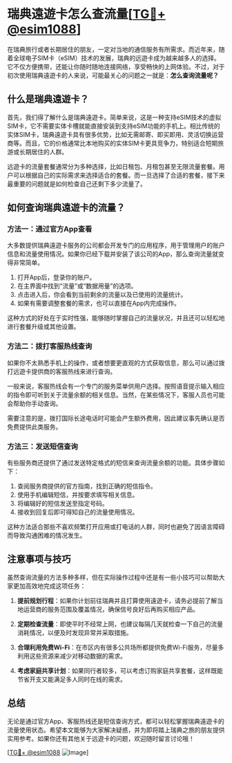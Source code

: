 # 瑞典遠遊卡怎么查流量[[TG💪+ @esim1088](https://t.me/s/esim1088)]

在瑞典旅行或者长期居住的朋友，一定对当地的通信服务有所需求。而近年来，随着全球电子SIM卡（eSIM）技术的发展，瑞典的远遊卡成为越来越多人的选择。它不仅方便携带，还能让你随时随地连接网络，享受畅快的上网体验。不过，对于初次使用瑞典遠遊卡的人来说，可能最关心的问题之一就是：**怎么查询流量呢？**

## 什么是瑞典遠遊卡？

首先，我们得了解什么是瑞典遠遊卡。简单来说，这是一种支持eSIM技术的虚拟SIM卡，它不需要实体卡槽就能直接安装到支持eSIM功能的手机上。相比传统的实体SIM卡，瑞典遠遊卡具有很多优势，比如无需邮寄、即买即用、灵活切换运营商等。而且，它的价格通常比本地购买的实体SIM卡更具竞争力，特别适合短期旅游或长期居住的人群。

远遊卡的流量套餐通常分为多种选择，比如日租包、月租包甚至无限流量套餐。用户可以根据自己的实际需求来选择适合的套餐。而一旦选择了合适的套餐，接下来最重要的问题就是如何检查自己还剩下多少流量了。

## 如何查询瑞典遠遊卡的流量？

### 方法一：通过官方App查看

大多数提供瑞典遠遊卡服务的公司都会开发专门的应用程序，用于管理用户的账户信息和流量使用情况。如果你已经下载并安装了该公司的App，那么查询流量就变得非常简单。

1. 打开App后，登录你的账户。
2. 在主界面中找到“流量”或“数据用量”的选项。
3. 点击进入后，你会看到当前剩余的流量以及已使用的流量统计。
4. 如果有需要调整套餐的需求，也可以直接在App内完成操作。

这种方式的好处在于实时性强，能够随时掌握自己的流量状况，并且还可以轻松地进行套餐升级或其他设置。

### 方法二：拨打客服热线查询

如果你不太熟悉手机上的操作，或者想要更直观的方式获取信息，那么可以通过拨打远遊卡提供商的客服热线来进行查询。

一般来说，客服热线会有一个专门的服务菜单供用户选择。按照语音提示输入相应的指令即可听到关于流量余额的相关信息。当然，在某些情况下，客服人员也可能会帮助你手动查询。

需要注意的是，拨打国际长途电话时可能会产生额外费用，因此建议事先确认是否免费提供此类服务。

### 方法三：发送短信查询

有些服务商还提供了通过发送特定格式的短信来查询流量余额的功能。具体步骤如下：

1. 查阅服务商提供的官方指南，找到正确的短信指令。
2. 使用手机编辑短信，并按要求填写相关信息。
3. 将编辑好的短信发送至指定号码。
4. 接收到回复后即可得知自己的流量使用情况。

这种方法适合那些不喜欢频繁打开应用或打电话的人群，同时也避免了因语言障碍而导致沟通困难的情况发生。

## 注意事项与技巧

虽然查询流量的方法多种多样，但在实际操作过程中还是有一些小技巧可以帮助大家更加高效地完成这项任务：

1. **提前规划行程**：如果你计划前往瑞典并且打算使用遠遊卡，请务必提前了解当地运营商的服务范围及覆盖情况，确保信号良好后再购买相应产品。
   
2. **定期检查流量**：即使平时不经常上网，也建议每隔几天就检查一下自己的流量消耗情况，以便及时发现异常并采取措施。

3. **合理利用免费Wi-Fi**：在市区内有很多公共场所都提供免费Wi-Fi服务，尽量多利用这些资源来减少对移动数据的需求。

4. **考虑家庭共享计划**：如果同行者较多，可以考虑订购家庭共享套餐，这样既能节省开支又能满足多人同时在线的需求。

## 总结

无论是通过官方App、客服热线还是短信查询方式，都可以轻松掌握瑞典遠遊卡的流量使用状态。希望本文能够为大家解决疑惑，并为即将踏上瑞典之旅的朋友提供实用参考。如果你还有其他关于远遊卡的问题，欢迎随时留言讨论哦！

[[TG💪+ @esim1088](https://t.me/s/esim1088) ![Image](https://i.postimg.cc/4NQfJmqS/Snipaste-2025-05-13-00-14-12.png)]